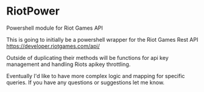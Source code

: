# RiotPower
Powershell module for Riot Games API

This is going to initially be a powershell wrapper for the Riot Games Rest API https://developer.riotgames.com/api/

Outside of duplicating their methods will be functions for api key management and handling Riots apikey throttling.

Eventually I'd like to have more complex logic and mapping for specific queries. If you have any questions or suggestions let me know.
